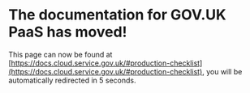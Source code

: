 # The documentation for GOV.UK PaaS has moved!
This page can now be found at [https://docs.cloud.service.gov.uk/#production-checklist](https://docs.cloud.service.gov.uk/#production-checklist), you will be automatically redirected in 5 seconds.
